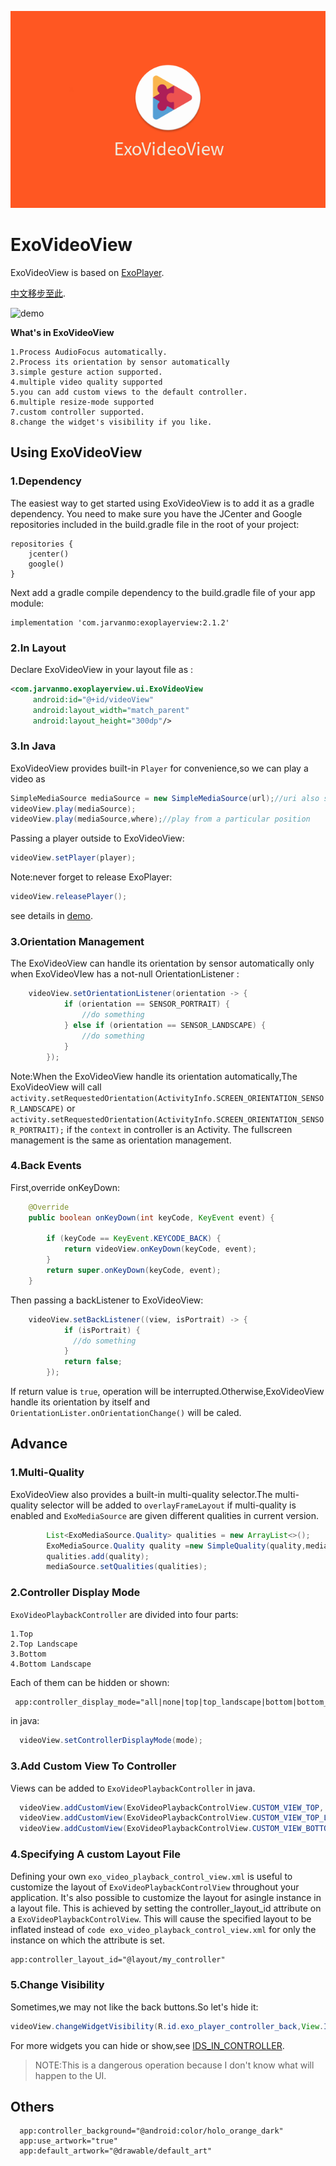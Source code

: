 ![logo](./images/default_art.png)
# ExoVideoView
ExoVideoView is based on [ExoPlayer](https://github.com/google/ExoPlayer).

[中文移步至此](./README_CN.md).

![demo](./images/demo.gif)

**What's in ExoVideoView**

    1.Process AudioFocus automatically.
    2.Process its orientation by sensor automatically
    3.simple gesture action supported.
    4.multiple video quality supported
    5.you can add custom views to the default controller.
    6.multiple resize-mode supported
    7.custom controller supported.
    8.change the widget's visibility if you like.
## Using ExoVideoView
### 1.Dependency
The easiest way to get started using ExoVideoView is to add it as a gradle dependency. You need to make sure you have the JCenter and Google repositories included in the build.gradle file in the root of your project:
```
repositories {
    jcenter()
    google()
}
```
Next add a gradle compile dependency to the build.gradle file of your app module:
```
implementation 'com.jarvanmo:exoplayerview:2.1.2'
```
### 2.In Layout
Declare ExoVideoView in your layout file as :
```xml
<com.jarvanmo.exoplayerview.ui.ExoVideoView
     android:id="@+id/videoView"
     android:layout_width="match_parent"
     android:layout_height="300dp"/>
```
### 3.In Java
ExoVideoView provides built-in ```Player``` for convenience,so we can play a video as
```java
SimpleMediaSource mediaSource = new SimpleMediaSource(url);//uri also supported
videoView.play(mediaSource);
videoView.play(mediaSource,where);//play from a particular position
```
Passing a player outside to ExoVideoView:
```java
videoView.setPlayer(player);
```
Note:never forget to release ExoPlayer:
```java
videoView.releasePlayer();
```
see details in [demo]().

### 3.Orientation Management
The ExoVideoView can handle its orientation by sensor automatically only when ExoVideoVIew has a not-null OrientationListener  :
```java
    videoView.setOrientationListener(orientation -> {
            if (orientation == SENSOR_PORTRAIT) {
                //do something
            } else if (orientation == SENSOR_LANDSCAPE) {
                //do something
            }
        });
```
Note:When the ExoVideoView handle its orientation automatically,The ExoVideoView will call ```activity.setRequestedOrientation(ActivityInfo.SCREEN_ORIENTATION_SENSOR_LANDSCAPE)``` or ```activity.setRequestedOrientation(ActivityInfo.SCREEN_ORIENTATION_SENSOR_PORTRAIT);``` if the ```context``` in controller is an Activity.
The fullscreen management is the same as orientation management.

### 4.Back Events
First,override onKeyDown:
```java
    @Override
    public boolean onKeyDown(int keyCode, KeyEvent event) {

        if (keyCode == KeyEvent.KEYCODE_BACK) {
            return videoView.onKeyDown(keyCode, event);
        }
        return super.onKeyDown(keyCode, event);
    }

```
Then passing a backListener to ExoVideoView:
```java
    videoView.setBackListener((view, isPortrait) -> {
            if (isPortrait) {
              //do something
            }
            return false;
        });
```
If return value is ```true```, operation will be interrupted.Otherwise,ExoVideoView handle its orientation by itself and ```OrientationLister.onOrientationChange()``` will be caled.
## Advance
### 1.Multi-Quality
ExoVideoView also provides a built-in multi-quality selector.The multi-quality selector
will be added to ```overlayFrameLayout``` if  multi-quality is enabled and  ```ExoMediaSource``` are given different qualities in current version.
```java
        List<ExoMediaSource.Quality> qualities = new ArrayList<>();
        ExoMediaSource.Quality quality =new SimpleQuality(quality,mediaSource.url());
        qualities.add(quality);
        mediaSource.setQualities(qualities);
```

### 2.Controller Display Mode
```ExoVideoPlaybackController``` are divided into four parts:
```
1.Top
2.Top Landscape
3.Bottom
4.Bottom Landscape
```
Each of them can be hidden or shown:
```xml
 app:controller_display_mode="all|none|top|top_landscape|bottom|bottom_landscape"
```
in java:
```java
  videoView.setControllerDisplayMode(mode);
```
### 3.Add Custom View To Controller
Views can be added to ```ExoVideoPlaybackController``` in java.
```java
  videoView.addCustomView(ExoVideoPlaybackControlView.CUSTOM_VIEW_TOP, view);
  videoView.addCustomView(ExoVideoPlaybackControlView.CUSTOM_VIEW_TOP_LANDSCAPE, view);
  videoView.addCustomView(ExoVideoPlaybackControlView.CUSTOM_VIEW_BOTTOM_LANDSCAPE, view);
```
### 4.Specifying A custom Layout File
Defining your own ```exo_video_playback_control_view.xml``` is useful to customize the layout of ```ExoVideoPlaybackControlView``` throughout your application. It's also possible to customize the layout for asingle instance in a layout file. This is achieved by setting the  controller_layout_id attribute on a ```ExoVideoPlaybackControlView```. This will cause the specified layout to be inflated instead of ```code exo_video_playback_control_view.xml``` for only the instance on which the attribute is set.
```xml
app:controller_layout_id="@layout/my_controller"
```
### 5.Change Visibility
Sometimes,we may not like the back buttons.So let's hide it:
```java
videoView.changeWidgetVisibility(R.id.exo_player_controller_back,View.INVISIBLE);
```
For more widgets you can hide or show,see [IDS_IN_CONTROLLER](./exoplayerview/src/main/res/values/ids.xml).
> NOTE:This is a dangerous operation because I don't know what  will happen to the UI.
## Others

```
  app:controller_background="@android:color/holo_orange_dark"
  app:use_artwork="true"
  app:default_artwork="@drawable/default_art"
```